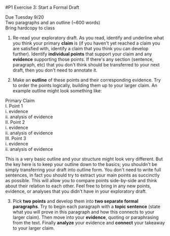 #P1 Exercise 3: Start a Formal Draft

Due Tuesday 9/20  
Two paragraphs and an outline (~600 words)  
Bring hardcopy to class

1. Re-read your exploratory draft. As you read, identify and underline what you think your primary **claim** is (if you haven't yet reached a claim you are satisfied with, identify a claim that you think you can develop further). Identify **individual points** that support your claim and any **evidence** supporting those points. If there's any section (sentence, paragraph, etc) that you don't think should be transferred to your next draft, then you don't need to annotate it.

2. Make an **outline** of these points and their corresponding evidence. Try to order the points logically, building them up to your larger claim. An example outline might look something like:

  Primary Claim  
  I. Point 1  
    i. evidence  
    ii. analysis of evidence  
  II. Point 2  
    i. evidence  
    ii. analysis of evidence  
  III. Point 3  
    i. evidence  
    ii. analysis of evidence

  This is a very basic outline and your structure might look very different. But the key here is to keep your outline down to the basics; you shouldn't be simply transferring your draft into outline form. You don't need to write full sentences, in fact you should try to extract your main points as succinctly as possible. This will allow you to compare points side-by-side and think about their relation to each other. Feel free to bring in any new points, evidence, or analyses that you didn't have in your exploratory draft.

3. Pick **two points** and develop them into **two separate formal paragraphs**. Try to begin each paragraph with a **topic sentence** (state what you will prove in this paragraph and how this connects to your larger claim). Then move into your **evidence**, quoting or paraphrasing from the text. Finally **analyze** your evidence and **connect** your takeaway to your larger claim.
